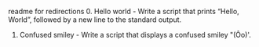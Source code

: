 readme for redirections
0. Hello world - Write a script that prints “Hello, World”, followed by a new line to the standard output.
1. Confused smiley - Write a script that displays a confused smiley "(Ôo)'.

